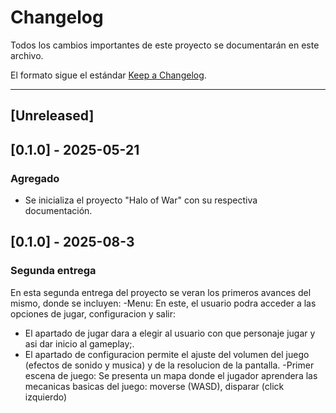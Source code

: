 # Changelog

Todos los cambios importantes de este proyecto se documentarán en este archivo.

El formato sigue el estándar [Keep a Changelog](https://keepachangelog.com/es-ES/1.0.0/).

---

## [Unreleased]

## [0.1.0] - 2025-05-21
### Agregado
- Se inicializa el proyecto "Halo of War" con su respectiva documentación.
## [0.1.0] - 2025-08-3
### Segunda entrega
En esta segunda entrega del proyecto se veran los primeros avances del mismo, donde se incluyen:
-Menu:
En este, el usuario podra acceder a las opciones de jugar, configuracion y salir: 
- El apartado de jugar dara a elegir al usuario con que personaje jugar y asi dar inicio al gameplay;.
- El apartado de configuracion permite el ajuste del volumen del juego (efectos de sonido y musica) y de la resolucion de la pantalla.
-Primer escena de juego:
Se presenta un mapa donde el jugador aprendera las mecanicas basicas del juego: moverse (WASD), disparar (click izquierdo)

